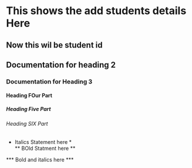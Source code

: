 # This shows the add students details Here

## Now this wil be student id

## Documentation for heading 2

### Documentation for Heading 3

#### Heading FOur Part

##### Heading Five Part 

######  Heading SIX Part 

* Italics Statement here * <br>
** BOld Statment here ** <br>

*** Bold and italics here *** <br>

